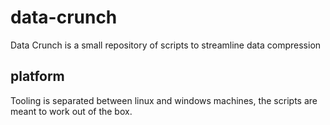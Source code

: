 # data-crunch
Data Crunch is a small repository of scripts to streamline data compression 

## platform
Tooling is separated between linux and windows machines, the scripts are meant to work out of the box. 